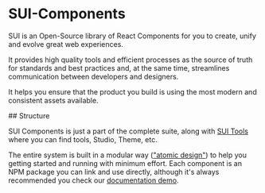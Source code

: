 # SUI-Components

SUI is an Open-Source library of React Components for you to create, unify and evolve great web experiences.

It provides high quality tools and efficient processes as the source of truth for standards and best practices and, at the same time, streamlines communication between developers and designers.

It helps you ensure that the product you build is using the most modern and consistent assets available.

## Structure

SUI Components is just a part of the complete suite, along with [SUI Tools](https://github.com/SUI-Components/sui) where you can find tools, Studio, Theme, etc.

The entire system is built in a modular way (["atomic design"](Atomic-design.md)) to help you getting started and running with minimum effort. Each component is an NPM package you can link and use directly, although it's always recommended you check our [documentation demo](https://sui-components.vercel.app/).






